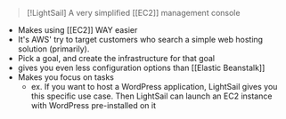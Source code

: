 
>[!LightSail]
>A very simplified [[EC2]] management console

- Makes using [[EC2]] WAY easier
- It's AWS' try to target customers who search a simple web hosting solution (primarily).
- Pick a goal, and create the infrastructure for that goal
- gives you even less configuration options than [[Elastic Beanstalk]]
- Makes you focus on tasks
	- ex. If you want to host a WordPress application, LightSail gives you this specific use case. Then LightSail can launch an EC2 instance with WordPress pre-installed on it